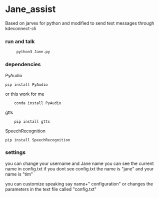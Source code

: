 # Jane_assist
Based on jarves for python and modified to send text messages through kdeconnect-cli
### run and talk
         python3 Jane.py
### dependencies
PyAudio

	pip install PyAudio

or
this work for me

        conda install PyAudio
gtts

        pip install gtts
SpeechRecognition

	pip install SpeechRecognition
### settings
you can change your username and Jane name you can see the current name in config.txt if you dont see config.txt the name is "jane" and your name is "tim"

you can customize speaking say name+"  configuration" or changes the parameters in the text file called "config.txt" 


